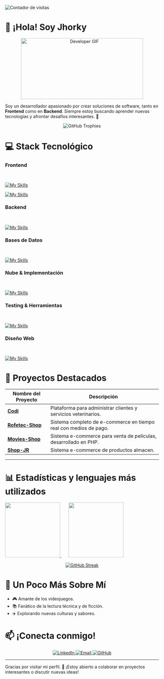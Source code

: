 <!-- <p align="center">
  <a href="https://github.com/jhorky91">
    <img src="https://readme-typing-svg.herokuapp.com?font=Fira+Code&size=24&pause=1000&color=FFFFFF&width=435&lines=Bienvenido a mi perfil!;Desarrollador+FullStack" alt="Typing SVG" />
  </a>
</p> -->

<p align="start">
  <img src="https://komarev.com/ghpvc/?username=jhorky91&label=Visitas&color=0e75b6&style=flat-square" alt="Contador de visitas" />
</p>

# 🌟 ¡Hola! Soy Jhorky  

<div align="center">
  <img src="https://media.giphy.com/media/836HiJc7pgzy8iNXCn/giphy.gif" alt="Developer GIF" width="400" height="200" />
</div>

Soy un desarrollador apasionado por crear soluciones de software, tanto en **Frontend** como en **Backend**. Siempre estoy buscando aprender nuevas tecnologías y afrontar desafíos interesantes. 🚀


<p align="center">
  <img src="https://github-profile-trophy.vercel.app/?username=jhorky91&theme=onedark" alt="GitHub Trophies" />
</p>



# 💻 Stack Tecnológico

### Frontend
<br/>

[![My Skills](https://skillicons.dev/icons?i=js,react,typescript,tailwind,html,css)](https://skillicons.dev)

[![My Skills](https://skillicons.dev/icons?i=bootstrap,jquery,sass,materialui)](https://skillicons.dev)

### Backend
<br/>

[![My Skills](https://skillicons.dev/icons?i=nodejs,express,sequelize,supabase,java,php)](https://skillicons.dev)

### Bases de Datos
<br/>

[![My Skills](https://skillicons.dev/icons?i=sqlite,mysql,mongodb)](https://skillicons.dev)

### Nube & Implementación
<br/>

[![My Skills](https://skillicons.dev/icons?i=azure,aws,googlecloud)](https://skillicons.dev)

### Testing & Herramientas
<br/>

[![My Skills](https://skillicons.dev/icons?i=cypress,postman,git,eclipse)](https://skillicons.dev)

### Diseño Web
<br/>

[![My Skills](https://skillicons.dev/icons?i=figma,photoshop)](https://skillicons.dev)


# 🚀 Proyectos Destacados

| Nombre del Proyecto                     | Descripción                                                                 |
|-----------------------------------------|-----------------------------------------------------------------------------|
| [**Codi**](https://github.com/jhorky91/codiFrontMobile) | Plataforma para administrar clientes y servicios veterinarios.             |
| [**Rofetec-Shop**](https://github.com/jhorky91/rofetec-front-web) | Sistema completo de e-commerce en tiempo real con medios de pago.            |
| [**Movies-Shop**](https://github.com/jhorky91/Produccion-Web)                      | Sistema e-commerce para venta de películas, desarrollado en PHP.           |
| [**Shop-JR**](https://github.com/jhorky91/Final_Plataformas_Desarrollo)                      | Sistema e-commerce de productos almacen.           |

---

# 📊 Estadísticas y lenguajes más utilizados

<div>
  <a href= "https://beacons.ai/jhorky91">
    <img height= "180em" src="https://github-readme-stats.vercel.app/api?username=jhorky91&show_icons=true&theme=dracula&include_all_commits=true&count_private=true"/>
  </a>
    &nbsp;&nbsp;&nbsp;&nbsp;&nbsp;
  <a href= "https://beacons.ai/jhorky91">
    <img height= "180em" src="https://github-readme-stats.vercel.app/api/top-langs/?username=jhorky91&layout=compact&langs_count=16&theme=dracula"/>
  </a>

<br/>

  <p align="center">
    <a href="https://github.com/jhorky91">
      <img src="https://streak-stats.demolab.com/?user=jhorky91&theme=tokyonight" alt="GitHub Streak" />
    </a>
  </p>

</div>

# 🌱 Un Poco Más Sobre Mí
- 🎮 Amante de los videojuegos.
- 📚 Fanático de la lectura técnica y de ficción.
- ✈️ Explorando nuevas culturas y sabores.


<h1 align="left">📫 ¡Conecta conmigo!</h1>

<div align="center">
  <a href="https://www.linkedin.com/in/jhorkyescalante/" target="_blank">
    <img src="https://img.shields.io/badge/-LinkedIn-%230077B5?style=for-the-badge&logo=linkedin&logoColor=white" alt="LinkedIn">
  </a>
  <a href="mailto:escalante.jhorky.91@gmail.com">
    <img src="https://img.shields.io/badge/-Email-red?style=for-the-badge&logo=gmail&logoColor=white" alt="Email">
  </a>
  <a href="https://github.com/jhorky91">
    <img src="https://img.shields.io/badge/-GitHub-black?style=for-the-badge&logo=github&logoColor=white" alt="GitHub">
  </a>
</div>

---
Gracias por visitar mi perfil. 🌟 ¡Estoy abierto a colaborar en proyectos interesantes o discutir nuevas ideas!

